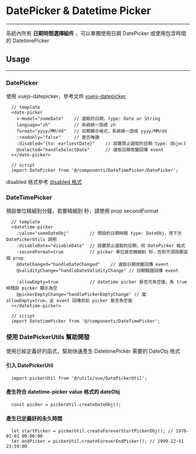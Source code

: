 # DatePicker & Datetime Picker
---
系統內所有 **日期時間選擇組件** ，可以單獨使用日期 DatePicker 或使用包含時間的 DatetimePicker

## Usage
---

### DatePicker

使用 vuejs-datepicker，參考文件 [vuejs-datepicker](https://github.com/charliekassel/vuejs-datepicker#available-props)

```
  // template
  <date-picker
    v-model="someDate"    // 選取的日期，type: Date or String
    language="zh"         // 系統統一設成 zh
    format="yyyy/MM/dd"   // 日期顯示格式，系統統一設成 yyyy/MM/dd
    :readonly="false"     // 是否唯讀
    :disabled="{to: earliestDate}"    // 設置禁止選取的日期 type: Object
    @selected="handleSelectDate"      // 選取日期改變回傳 event
  ></date-picker>

  // script
  import DatePicker from '@/components/DateTimePicker/DatePicker';
```

disabled 格式參考 [disabled 格式](https://github.com/charliekassel/vuejs-datepicker#disabled-dates)

### DateTimePicker

預設單位精細到分鐘，若要精細到 秒，請使用 prop secondFormat

```
  // template
  <datetime-picker
    :value="someDateObj"        // 預設的日期時間 type: DateObj，見下方 DatePickerUtils 說明
    :disableDate="disableDate"  // 設置禁止選取的日期，同 DatePicker 格式
    :secondFormat=true          // picker 單位是否精細到 秒，否則不須設置這個 prop
    @dateChanged="handleDateChanged"    // 選取日期改變回傳 event
    @validityChange="handleDateValidityChange" // 日期驗證回傳 event
    
    :allowEmpty=true            // datetime picker 是否可為空值，為 true 時預設 picker 顯示為空
    @pickerEmptyChange="handlePickerEmptyChange" // 當 allowEmpty=true，此 event 回傳目前 picker 是否為空值
  ></datetime-picker>

  // script
  import DatetimePicker from '@/components/DateTimePicker';
```

### 使用 DatePickerUtils 幫助開發

使用已經定義好的函式，幫助快速產生 DatetimePicker 需要的 DateObj 格式

#### 引入 DatePickerUtil
```
  import pickerUtil from '@/utils/vue/DatePickerUtil';
```

#### 產生符合 datetime-picker value 格式的 dateObj

```
  const picker = pickerUtil.createDateObj();
```

#### 產生已定義好的永久時間

```
  let startPicker = pickerUtil.createForeverStartPickerObj(); // 1970-01-01 00:00:00
  let endPicker = pickerUtil.createForeverEndPicker(); // 2999-12-31 23:59:00
```
